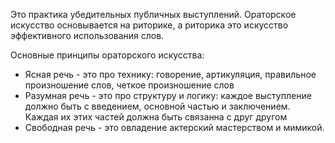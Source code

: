 
Это практика убедительных публичных выступлений. Ораторское искусство основывается на риторике, а риторика это искусство эффективного использования слов. 

Основные принципы ораторского искусства:
- Ясная речь - это про технику: говорение, артикуляция, правильное произношение слов, четкое произношение слов
- Разумная речь - это про структуру и логику: каждое выступление должно быть с введением, основной частью и заключением. Каждая их этих частей должна быть связанна с друг другом
- Свободная речь - это овладение актерский мастерством и мимикой.
